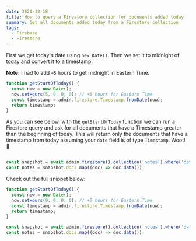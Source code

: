```yaml
---
date: 2020-12-18
title: How to query a Firestore collection for documents added today
summary: Get all documents added today from a Firestore collection
tags:
  - Firebase
  - Firestore
---
```


First we get today's date using `new Date()`. Then we set it to midnight of today and convert it to a timestamp.

**Note:** I had to add `+5` hours to get midnight in Eastern Time.

```jsx
function getStartOfToday() {
  const now = new Date();
  now.setHours(5, 0, 0, 0); // +5 hours for Eastern Time
  const timestamp = admin.firestore.Timestamp.fromDate(now);
  return timestamp;
}
```

As you can see below, with the `getStartOfToday` function we can run a Firestore query and ask for all documents that have a Timestamp greater than the beginning of today. This will return only the documents that have a timestamp from today assuming your `date` field is of type `Timestamp`. Woot! 🎊

```jsx

const snapshot = await admin.firestore().collection('notes').where('date', '>', getStartOfToday()).get();
const notes = snapshot.docs.map((doc) => doc.data());
```

Check out the full snippet below:

```jsx
function getStartOfToday() {
  const now = new Date();
  now.setHours(0, 0, 0, 0); // +5 hours for Eastern Time
  const timestamp = admin.firestore.Timestamp.fromDate(now);
  return timestamp;
}

const snapshot = await admin.firestore().collection('notes').where('date', '>', getStartOfToday()).get();
const notes = snapshot.docs.map((doc) => doc.data());
```
